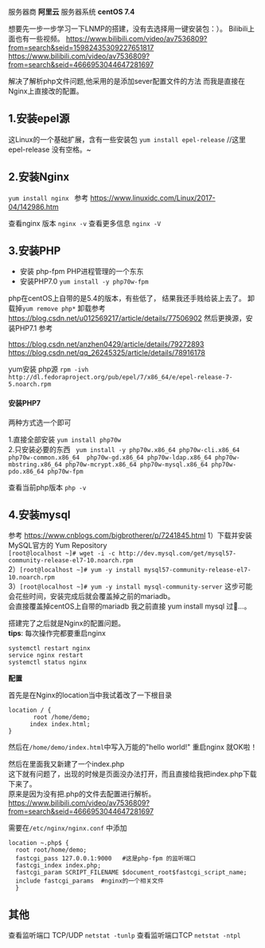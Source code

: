 

服务器商  **阿里云**
服务器系统 **centOS 7.4**



想要先一步一步学习一下LNMP的搭建，没有去选择用一键安装包：）。
Bilibili上面也有一些视频。
https://www.bilibili.com/video/av7536809?from=search&seid=15982435309227651817
https://www.bilibili.com/video/av7536809?from=search&seid=4666953044647281697  

解决了解析php文件问题,他采用的是添加sever配置文件的方法
而我是直接在Nginx上直接改的配置。

## 1.安装epel源  
这Linux的一个基础扩展，含有一些安装包
`yum install epel-release`    //这里epel-release  没有空格。~

##  2.安装Nginx
`yum install nginx `
参考
https://www.linuxidc.com/Linux/2017-04/142986.htm

查看nginx 版本 ` nginx -v `  查看更多信息 ` nginx -V `

## 3.安装PHP

- 安装 php-fpm   PHP进程管理的一个东东
- 安装PHP7.0  ` yum install -y php70w-fpm ` 

php在centOS上自带的是5.4的版本，有些低了，
结果我还手贱给装上去了。
卸载掉` yum remove php* ` 
卸载参考  https://blog.csdn.net/u012569217/article/details/77506902
然后更换源，安装PHP7.1
参考

https://blog.csdn.net/anzhen0429/article/details/79272893
https://blog.csdn.net/qq_26245325/article/details/78916178

yum安装 php源
`rpm -ivh http://dl.fedoraproject.org/pub/epel/7/x86_64/e/epel-release-7-5.noarch.rpm`

#### 安装PHP7

两种方式选一个即可

1.直接全部安装  `yum install php70w`  
2.只安装必要的东西 ` yum install -y php70w.x86_64 php70w-cli.x86_64 php70w-common.x86_64 
 php70w-gd.x86_64 php70w-ldap.x86_64 php70w-mbstring.x86_64 php70w-mcrypt.x86_64 php70w-mysql.x86_64 php70w-pdo.x86_64 php70w-fpm`

查看当前php版本
`php -v`

## 4.安装mysql 

参考 https://www.cnblogs.com/bigbrotherer/p/7241845.html
   1）下载并安装MySQL官方的 Yum Repository  
      ` [root@localhost ~]# wget -i -c http://dev.mysql.com/get/mysql57-community-release-el7-10.noarch.rpm `   
   2）`[root@localhost ~]# yum -y install mysql57-community-release-el7-10.noarch.rpm`  
   3）`[root@localhost ~]# yum -y install mysql-community-server`  这步可能会花些时间，安装完成后就会覆盖掉之前的mariadb。  
会直接覆盖掉centOS上自带的mariadb
我之前直接 yum install mysql 过:dog:...。

搭建完了之后就是Nginx的配置问题。  
**tips**: 每次操作完都要重启nginx  

``` 
systemctl restart nginx
service nginx restart
systemctl status nginx

```

**配置**

首先是在Nginx的location当中我试着改了一下根目录

```
location / {
       root /home/demo;
      index index.html;
}
```



然后在`/home/demo/index.html`中写入万能的"hello world!" 重启nginx 就OK啦！  

然后在里面我又新建了一个index.php  
这下就有问题了，出现的时候是页面没办法打开，而且直接给我把index.php下载下来了。  
原来是因为没有把.php的文件去配置进行解析。  
https://www.bilibili.com/video/av7536809?from=search&seid=4666953044647281697

需要在`/etc/nginx/nginx.conf` 中添加

```
location ~.php$ {
  root root/home/demo;
  fastcgi_pass 127.0.0.1:9000   #这是php-fpm 的监听端口
  fastcgi_index index.php;
  fastcgi_param SCRIPT_FILENAME $document_root$fastcgi_script_name;
  include fastcgi_params  #nginx的一个相关文件
  }

```

## 其他

查看监听端口 TCP/UDP  `netstat -tunlp`
查看监听端口TCP   `netstat -ntpl`
